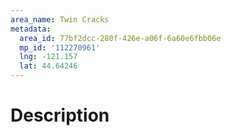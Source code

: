 ```yaml
---
area_name: Twin Cracks
metadata:
  area_id: 77bf2dcc-280f-426e-a06f-6a60e6fbb06e
  mp_id: '112270961'
  lng: -121.157
  lat: 44.64246
---
```

# Description
